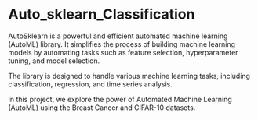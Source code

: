 # Auto_sklearn_Classification
AutoSklearn is a powerful and efficient automated machine learning (AutoML) library. It simplifies the process of building machine learning models by automating tasks such as feature selection, hyperparameter tuning, and model selection.

The library is designed to handle various machine learning tasks, including classification, regression, and time series analysis.

In this project, we explore the power of Automated Machine Learning (AutoML) using the Breast Cancer and CIFAR-10 datasets. 
